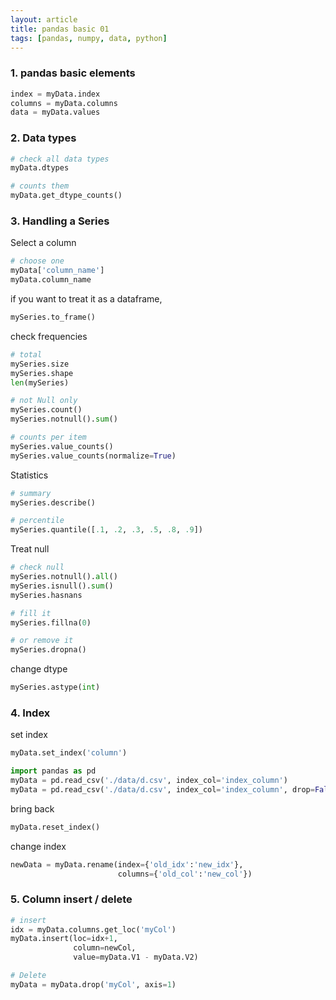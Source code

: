 ```yaml
---
layout: article
title: pandas basic 01
tags: [pandas, numpy, data, python]
---
```


### 1. pandas basic elements

```python
index = myData.index
columns = myData.columns
data = myData.values
```

### 2. Data types
```python
# check all data types
myData.dtypes

# counts them
myData.get_dtype_counts()
```

### 3. Handling a Series

 Select a column

```python
# choose one
myData['column_name']
myData.column_name
```

 if you want to treat it as a dataframe,
```python
mySeries.to_frame()
```

 check frequencies
```python
# total
mySeries.size
mySeries.shape
len(mySeries)

# not Null only
mySeries.count()
mySeries.notnull().sum()

# counts per item
mySeries.value_counts()
mySeries.value_counts(normalize=True)
```

 Statistics
```python
# summary
mySeries.describe()

# percentile
mySeries.quantile([.1, .2, .3, .5, .8, .9])
```

 Treat null
```python
# check null
mySeries.notnull().all()
mySeries.isnull().sum()
mySeries.hasnans

# fill it
mySeries.fillna(0)

# or remove it
mySeries.dropna()
```

 change dtype
```python
mySeries.astype(int)
```

### 4. Index

 set index
```python
myData.set_index('column')

import pandas as pd
myData = pd.read_csv('./data/d.csv', index_col='index_column')
myData = pd.read_csv('./data/d.csv', index_col='index_column', drop=False)
```

 bring back
```python
myData.reset_index()
```

 change index
```python
newData = myData.rename(index={'old_idx':'new_idx'},
                        columns={'old_col':'new_col'})
```


### 5. Column insert / delete
```python
# insert 
idx = myData.columns.get_loc('myCol')
myData.insert(loc=idx+1,
              column=newCol,
              value=myData.V1 - myData.V2)

# Delete
myData = myData.drop('myCol', axis=1)
```
